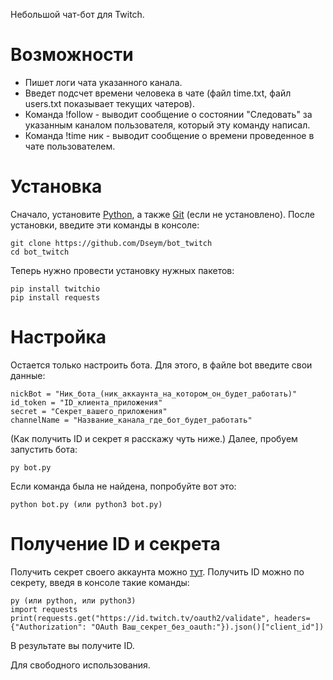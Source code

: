 Небольшой чат-бот для Twitch.

# Возможности

 - Пишет логи чата указанного канала.
 - Введет подсчет времени человека в чате (файл time.txt, файл users.txt показывает текущих чатеров).
 - Команда !follow - выводит сообщение о состоянии "Следовать" за указанным каналом пользователя, который эту команду написал.
 - Команда !time ник - выводит сообщение о времени проведенное в чате пользователем.

# Установка

Сначало, установите [Python](https://www.python.org/downloads/), а также [Git](https://git-scm.com/downloads) (если не установлено).
После установки, введите эти команды в консоле:
 ```
 git clone https://github.com/Dseym/bot_twitch
 cd bot_twitch
 ```
Теперь нужно провести установку нужных пакетов:
 ```
 pip install twitchio
 pip install requests
 ```

# Настройка

Остается только настроить бота.
Для этого, в файле bot введите свои данные:
 ```
 nickBot = "Ник_бота_(ник_аккаунта_на_котором_он_будет_работать)"
 id_token = "ID_клиента_приложения"
 secret = "Секрет_вашего_приложения"
 channelName = "Название_канала_где_бот_будет_работать"
 ```
(Как получить ID и секрет я расскажу чуть ниже.)
Далее, пробуем запустить бота:
 ```
 py bot.py
 ```
Если команда была не найдена, попробуйте вот это:
 ```
 python bot.py (или python3 bot.py)
 ```

# Получение ID и секрета
Получить секрет своего аккаунта можно [тут](https://twitchapps.com/tmi/).
Получить ID можно по секрету, введя в консоле такие команды:
 ```
 py (или python, или python3)
 import requests
 print(requests.get("https://id.twitch.tv/oauth2/validate", headers={"Authorization": "OAuth Ваш_секрет_без_oauth:"}).json()["client_id"])
 ```
В результате вы получите ID.

Для свободного использования.
